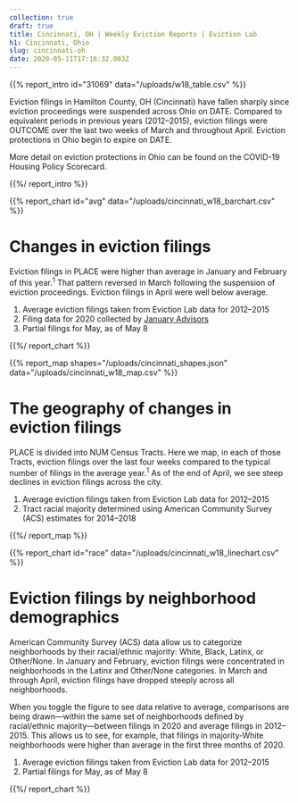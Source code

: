 ```yaml
---
collection: true
draft: true
title: Cincinnati, OH | Weekly Eviction Reports | Eviction Lab
h1: Cincinnati, Ohio
slug: cincinnati-oh
date: 2020-05-11T17:16:32.083Z
---
```


{{% report_intro id="31069" data="/uploads/w18_table.csv" %}}

Eviction filings in Hamilton County, OH (Cincinnati) have fallen sharply since eviction proceedings were suspended across Ohio on DATE. Compared to equivalent periods in previous years (2012–2015), eviction filings were OUTCOME over the last two weeks of March and throughout April. Eviction protections in Ohio begin to expire on DATE.

More detail on eviction protections in Ohio can be found on the COVID-19 Housing Policy Scorecard.

{{%/ report_intro %}}


{{% report_chart id="avg" data="/uploads/cincinnati_w18_barchart.csv" %}}

# Changes in eviction filings

Eviction filings in PLACE were higher than average in January and February of this year.<sup>1</sup> That pattern reversed in March following the suspension of eviction proceedings. Eviction filings in April were well below average.

  1. Average eviction filings taken from Eviction Lab data for 2012–2015  
  2. Filing data for 2020 collected by [January Advisors](https://www.januaryadvisors.com/)
  3. Partial filings for May, as of May 8

{{%/ report_chart %}}

{{% report_map shapes="/uploads/cincinnati_shapes.json" data="/uploads/cincinnati_w18_map.csv" %}}

# The geography of changes in eviction filings

PLACE is divided into NUM Census Tracts. Here we map, in each of those Tracts, eviction filings over the last four weeks compared to the typical number of filings in the average year.<sup>1</sup> As of the end of April, we see steep declines in eviction filings across the city.

1. Average eviction filings taken from Eviction Lab data for 2012–2015
2. Tract racial majority determined using American Community Survey (ACS) estimates for 2014–2018

{{%/ report_map %}}

{{% report_chart id="race" data="/uploads/cincinnati_w18_linechart.csv" %}}

# Eviction filings by neighborhood demographics

American Community Survey (ACS) data allow us to categorize neighborhoods by their racial/ethnic majority: White, Black, Latinx, or Other/None. In January and February, eviction filings were concentrated in neighborhoods in the Latinx and Other/None categories. In March and through April, eviction filings have dropped steeply across all neighborhoods.

When you toggle the figure to see data relative to average, comparisons are being drawn—within the same set of neighborhoods defined by racial/ethnic majority—between filings in 2020 and average filings in 2012–2015. This allows us to see, for example, that filings in majority-White neighborhoods were higher than average in the first three months of 2020.

1. Average eviction filings taken from Eviction Lab data for 2012–2015
2. Partial filings for May, as of May 8

{{%/ report_chart %}}